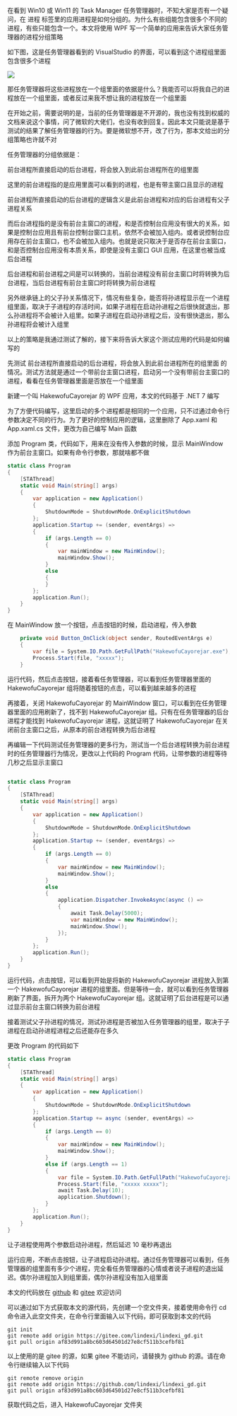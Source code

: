 在看到 Win10 或 Win11 的 Task Manager 任务管理器时，不知大家是否有一个疑问，在 进程 标签里的应用进程是如何分组的。为什么有些组能包含很多个不同的进程，有些只能包含一个。本文将使用 WPF 写一个简单的应用来告诉大家任务管理器的进程分组策略

<!--more-->


<!-- CreateTime:2022/12/29 19:25:27 -->


<!-- 发布 -->
<!-- 博客 -->

如下图，这是任务管理器看到的 VisualStudio 的界面，可以看到这个进程组里面包含很多个进程

<!-- ![](image/WPF 探索任务管理器的进程分组逻辑/WPF 探索任务管理器的进程分组逻辑0.png) -->

![](http://cdn.lindexi.site/lindexi%2F202212291925418722.jpg)

那任务管理器将这些进程放在一个组里面的依据是什么？我能否可以将我自己的进程放在一个组里面，或者反过来我不想让我的进程放在一个组里面

在开始之前，需要说明的是，当前的任务管理器是不开源的，我也没有找到权威的文档来说这个事情，问了微软的大佬们，也没有收到回复。因此本文只能说是基于测试的结果了解任务管理器的行为。要是微软想不开，改了行为，那本文给出的分组策略也许就不对

任务管理器的分组依据是：

前台进程所直接启动的后台进程，将会放入到此前台进程所在的组里面

这里的前台进程指的是应用里面可以看到的进程，也是有带主窗口且显示的进程

前台进程所直接启动的后台进程的逻辑含义是此前台进程和对应的后台进程有父子进程关系

而后台进程指的是没有前台主窗口的进程，和是否控制台应用没有很大的关系，如果是控制台应用且有前台控制台窗口主机，依然不会被加入组内。或者说控制台应用存在前台主窗口，也不会被加入组内。也就是说只取决于是否存在前台主窗口，和是否控制台应用没有本质关系，即使是没有主窗口 GUI 应用，在这里也被当成后台进程

后台进程和前台进程之间是可以转换的，当前台进程没有前台主窗口时将转换为后台进程，当后台进程有前台主窗口时将转换为前台进程

另外继承链上的父子孙关系情况下，情况有些复杂，能否将孙进程显示在一个进程组里面，取决于子进程的存活时间，如果子进程在启动孙进程之后很快就退出，那么孙进程将不会被计入组里。如果子进程在启动孙进程之后，没有很快退出，那么孙进程将会被计入组里

以上的策略是我通过测试了解的，接下来将告诉大家这个测试应用的代码是如何编写的

先测试 前台进程所直接启动的后台进程，将会放入到此前台进程所在的组里面 的情况。测试方法就是通过一个带前台主窗口进程，启动另一个没有带前台主窗口的进程，看看在任务管理器里面是否放在一个组里面

新建一个叫 HakewofuCayorejar 的 WPF 应用，本文的代码基于 .NET 7 编写

为了方便代码编写，这里启动的多个进程都是相同的一个应用，只不过通过命令行参数决定不同的行为。为了更好的控制应用的逻辑，这里删除了 App.xaml 和 App.xaml.cs 文件，更改为自己编写 Main 函数

添加 Program 类，代码如下，用来在没有传入参数的时候，显示 MainWindow 作为前台主窗口。如果有命令行参数，那就啥都不做

```csharp
static class Program
{
    [STAThread]
    static void Main(string[] args)
    {
        var application = new Application()
        {
            ShutdownMode = ShutdownMode.OnExplicitShutdown
        };
        application.Startup += (sender, eventArgs) =>
        {
            if (args.Length == 0)
            {
                var mainWindow = new MainWindow();
                mainWindow.Show();
            }
            else
            {
            }
        };
        application.Run();
    }
}
```

在 MainWindow 放一个按钮，点击按钮的时候，启动进程，传入参数

```csharp
    private void Button_OnClick(object sender, RoutedEventArgs e)
    {
        var file = System.IO.Path.GetFullPath("HakewofuCayorejar.exe");
        Process.Start(file, "xxxxx");
    }
```

运行代码，然后点击按钮，接着看任务管理器，可以看到任务管理器里面的 HakewofuCayorejar 组将随着按钮的点击，可以看到越来越多的进程

再接着，关闭 HakewofuCayorejar 的 MainWindow 窗口，可以看到在任务管理器里面的应用刷新了，找不到 HakewofuCayorejar 组。只有在任务管理器的后台进程才能找到 HakewofuCayorejar 进程，这就证明了 HakewofuCayorejar 在关闭前台主窗口之后，从原本的前台进程转换为后台进程

再编辑一下代码测试任务管理器的更多行为，测试当一个后台进程转换为前台进程时的任务管理器行为情况，更改以上代码的 Program 代码，让带参数的进程等待几秒之后显示主窗口

```csharp

static class Program
{
    [STAThread]
    static void Main(string[] args)
    {
        var application = new Application()
        {
            ShutdownMode = ShutdownMode.OnExplicitShutdown
        };
        application.Startup += (sender, eventArgs) =>
        {
            if (args.Length == 0)
            {
                var mainWindow = new MainWindow();
                mainWindow.Show();
            }
            else
            {
                application.Dispatcher.InvokeAsync(async () =>
                {
                    await Task.Delay(5000);
                    var mainWindow = new MainWindow();
                    mainWindow.Show();
                });
            }
        };
        application.Run();
    }
}
```



运行代码，点击按钮，可以看到开始是将新的 HakewofuCayorejar 进程放入到第一个 HakewofuCayorejar 进程的组里面。但是等待一会，就可以看到任务管理器刷新了界面，拆开为两个 HakewofuCayorejar 组。这就证明了后台进程是可以通过显示前台主窗口转换为前台进程

接着测试父子孙进程的情况，测试孙进程是否被加入任务管理器的组里，取决于子进程在启动孙进程进程之后还能存在多久

更改 Program 的代码如下

```csharp
static class Program
{
    [STAThread]
    static void Main(string[] args)
    {
        var application = new Application()
        {
            ShutdownMode = ShutdownMode.OnExplicitShutdown
        };
        application.Startup += async (sender, eventArgs) =>
        {
            if (args.Length == 0)
            {
                var mainWindow = new MainWindow();
                mainWindow.Show();
            }
            else if (args.Length == 1)
            {
                var file = System.IO.Path.GetFullPath("HakewofuCayorejar.exe");
                Process.Start(file, "xxxxx xxxxx");
                await Task.Delay(10);
                application.Shutdown();
            }
        };
        application.Run();
    }
}
```

让子进程使用两个参数启动孙进程，然后延迟 10 毫秒再退出

运行应用，不断点击按钮，让子进程启动孙进程。通过任务管理器可以看到，任务管理器的组里面有多少个进程，完全看任务管理器的心情或者说子进程的退出延迟。偶尔孙进程加入到组里面，偶尔孙进程没有加入组里面

本文的代码放在 [github](https://github.com/lindexi/lindexi_gd/tree/af83d991a8bc603d64501d27e8cf511b3cefbf81/HakewofuCayorejar) 和 [gitee](https://gitee.com/lindexi/lindexi_gd/tree/af83d991a8bc603d64501d27e8cf511b3cefbf81/HakewofuCayorejar) 欢迎访问

可以通过如下方式获取本文的源代码，先创建一个空文件夹，接着使用命令行 cd 命令进入此空文件夹，在命令行里面输入以下代码，即可获取到本文的代码

```
git init
git remote add origin https://gitee.com/lindexi/lindexi_gd.git
git pull origin af83d991a8bc603d64501d27e8cf511b3cefbf81
```

以上使用的是 gitee 的源，如果 gitee 不能访问，请替换为 github 的源。请在命令行继续输入以下代码

```
git remote remove origin
git remote add origin https://github.com/lindexi/lindexi_gd.git
git pull origin af83d991a8bc603d64501d27e8cf511b3cefbf81
```

获取代码之后，进入 HakewofuCayorejar 文件夹
